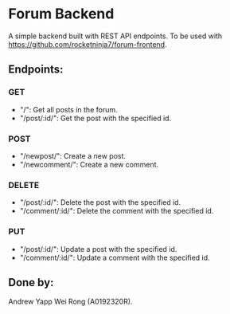 # Forum Backend
A simple backend built with REST API endpoints.
To be used with https://github.com/rocketninja7/forum-frontend.

## Endpoints:
### GET
- "/": Get all posts in the forum.
- "/post/:id/": Get the post with the specified id.
### POST
- "/newpost/": Create a new post.
- "/newcomment/": Create a new comment.
### DELETE
- "/post/:id/": Delete the post with the specified id.
- "/comment/:id/": Delete the comment with the specified id.
### PUT
- "/post/:id/": Update a post with the specified id.
- "/comment/:id/": Update a comment with the specified id.

## Done by:
Andrew Yapp Wei Rong (A0192320R).